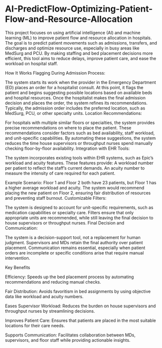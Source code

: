 # AI-PredictFlow-Optimizing-Patient-Flow-and-Resource-Allocation
This project focuses on using artificial intelligence (AI) and machine learning (ML) to improve patient flow and resource allocation in hospitals. The goal is to predict patient movements such as admissions, transfers, and discharges and optimize resource use, especially in busy areas like MedSurg and PCU. By making staffing and bed placement decisions more efficient, this tool aims to reduce delays, improve patient care, and ease the workload on hospital staff.

How It Works
Flagging During Admission Process:

The system starts its work when the provider in the Emergency Department (ED) places an order for a hospitalist consult. At this point, it flags the patient and begins suggesting possible locations based on available beds and hospital resources.
Once the hospitalist makes the final admission decision and places the order, the system refines its recommendations. Typically, the admission order includes the preferred location, such as MedSurg, PCU, or other specialty units.
Location Recommendations:

For hospitals with multiple similar floors or specialties, the system provides precise recommendations on where to place the patient. These recommendations consider factors such as bed availability, staff workload, and unit-specific capabilities.
By automating these suggestions, the system reduces the time house supervisors or throughput nurses spend manually checking floor-by-floor availability.
Integration with EHR Tools:

The system incorporates existing tools within EHR systems, such as Epic’s workload and acuity features. These features provide:
A workload number per patient to reflect the staff’s current demands.
An acuity number to measure the intensity of care required for each patient.

Example Scenario:
Floor 1 and Floor 2 both have 23 patients, but Floor 1 has a higher average workload and acuity. The system would recommend placing the new patient on Floor 2, ensuring fair distribution of resources and preventing staff burnout.
Customizable Filters:

The system is designed to account for unit-specific requirements, such as medication capabilities or specialty care. Filters ensure that only appropriate units are recommended, while still leaving the final decision to house supervisors or throughput nurses.
Final Decision and Communication:

The system is a decision-support tool, not a replacement for human judgment. Supervisors and MDs retain the final authority over patient placement.
Communication remains essential, especially when patient orders are incomplete or specific conditions arise that require manual intervention.

Key Benefits

Efficiency: Speeds up the bed placement process by automating recommendations and reducing manual checks.

Fair Distribution: Avoids favoritism in bed assignments by using objective data like workload and acuity numbers.

Eases Supervisor Workload: Reduces the burden on house supervisors and throughput nurses by streamlining decisions.

Improves Patient Care: Ensures that patients are placed in the most suitable locations for their care needs.

Supports Communication: Facilitates collaboration between MDs, supervisors, and floor staff while providing actionable insights.

